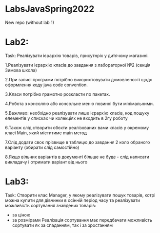 # LabsJavaSpring2022

New repo (without lab 1)

# Lab2:
Task: Реалізувати ієрархію товарів, присутнріх у дитячому магазині.

1.Реалізувати ієрархію класів до завдання з лабораторної №2 (секція Зимова школа)

2.При записі програми потрібно використовувати домовленості щодо оформлення коду java code convention.

3.Класи потрібно грамотно розкласти по пакетах.

4.Робота з консоллю або консольне меню повинні бути мінімальними.

5.Важливо: необхідно реалізувати лише ієрархію класів, код пошуку елементів у списках чи колекціях не входить в 2гу роботу

6.Також слід створити обєкти реалізованих вами класів у окремому класі Main, який міститиме main метод

7.Слід додати своє прізвище в таблицю до завдання 2 коло обраного варіанту (обирати слід самостійно)

8.Якщо вільних варіантів в документі більше не буде - слід написати викладачу і отримати варіант від нього

# Lab3: 
Task: Створити клас Manager, у якому реалізувати пошук товарів, котрі можна купити для дівчинки в осінній період часу та реалізувати можливість  сортування знайдених товарів:
- за ціною 
- за розмірами
Реалізація сортування має передбачати можливість сортувати як за спаданням, так і за зростанням